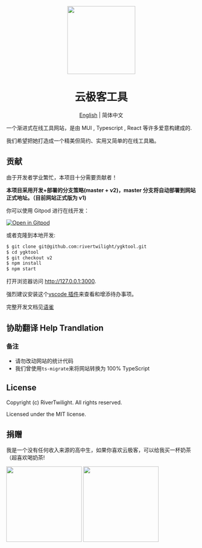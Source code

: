 <p align="center">
  <a href="https://v2.ygktool.cn">
    <img width="180" src="https://v2.ygktool.cn/logo/v2/512.png">
  </a>
</p>

<h1 align="center">云极客工具</h1>

<div align="center">

[English](./README-en.md) | 简体中文

</div>

一个渐进式在线工具网站，是由 MUI , Typescript , React 等许多爱意构建成的.

我们希望把她打造成一个精美但简约、实用又简单的在线工具箱。

## 贡献

由于开发者学业繁忙，本项目十分需要贡献者！

**本项目采用开发+部署的分支策略(master + v2)，master 分支将自动部署到网站正式地址。（目前网站正式版为 v1)**

你可以使用 Gitpod 进行在线开发：

[![Open in Gitpod](https://gitpod.io/button/open-in-gitpod.svg)](https://gitpod.io/#https://github.com/rivertwilight/ygktool)

或者克隆到本地开发:

```bash
$ git clone git@github.com:rivertwilight/ygktool.git
$ cd ygktool
$ git checkout v2
$ npm install
$ npm start
```

打开浏览器访问 http://127.0.0.1:3000.

强烈建议安装这个[vscode 插件](https://github.com/Gruntfuggly/todo-tree)来查看和增添待办事项。

完整开发文档见[语雀](https://www.yuque.com/yungeeker/devdoc)

## 协助翻译 Help Trandlation

### 备注

-   请勿改动网站的统计代码
-   我们曾使用`ts-migrate`来将网站转换为 100% TypeScript

## License

Copyright (c) RiverTwilight. All rights reserved.

Licensed under the MIT license.

## 捐赠

我是一个没有任何收入来源的高中生，如果你喜欢云极客，可以给我买一杯奶茶（超喜欢喝奶茶!

<img width="200" height="200" src="https://i.loli.net/2020/09/12/CoJjtlHBskeMdKI.png">
<img width="200" height="200" src="https://i.loli.net/2020/09/12/Mq1TBZSwnDHVRxv.png">
